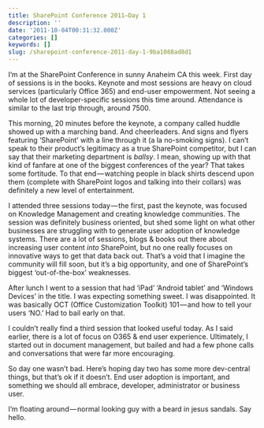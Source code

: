 ```yaml
---
title: SharePoint Conference 2011–Day 1
description: ''
date: '2011-10-04T00:31:32.000Z'
categories: []
keywords: []
slug: /sharepoint-conference-2011-day-1-9ba1088ad8d1
---
```


I’m at the SharePoint Conference in sunny Anaheim CA this week. First day of sessions is in the books. Keynote and most sessions are heavy on cloud services (particularly Office 365) and end-user empowerment. Not seeing a whole lot of developer-specific sessions this time around. Attendance is similar to the last trip through, around 7500.

This morning, 20 minutes before the keynote, a company called huddle showed up with a marching band. And cheerleaders. And signs and flyers featuring ‘SharePoint’ with a line through it (a la no-smoking signs). I can’t speak to their product’s legitimacy as a true SharePoint competitor, but I can say that their marketing department is _ballsy_. I mean, showing up with that kind of fanfare at one of the biggest conferences of the year? That takes some fortitude. To that end — watching people in black shirts descend upon them (complete with SharePoint logos and talking into their collars) was definitely a new level of entertainment.

I attended three sessions today — the first, past the keynote, was focused on Knowledge Management and creating knowledge communities. The session was definitely business oriented, but shed some light on what other businesses are struggling with to generate user adoption of knowledge systems. There are a lot of sessions, blogs & books out there about increasing user content _into_ SharePoint, but no one really focuses on innovative ways to get that data back out. That’s a void that I imagine the community will fill soon, but it’s a big opportunity, and one of SharePoint’s biggest ‘out-of-the-box’ weaknesses.

After lunch I went to a session that had ‘iPad’ ‘Android tablet’ and ‘Windows Devices’ in the title. I was expecting something sweet. I was disappointed. It was basically OCT (Office Customization Toolkit) 101 — and how to tell your users ‘NO.’ Had to bail early on that.

I couldn’t really find a third session that looked useful today. As I said earlier, there is a lot of focus on O365 & end user experience. Ultimately, I started out in document management, but bailed and had a few phone calls and conversations that were far more encouraging.

So day one wasn’t bad. Here’s hoping day two has some more dev-central things, but that’s ok if it doesn’t. End user adoption is important, and something we should all embrace, developer, administrator or business user.

I’m floating around — normal looking guy with a beard in jesus sandals. Say hello.